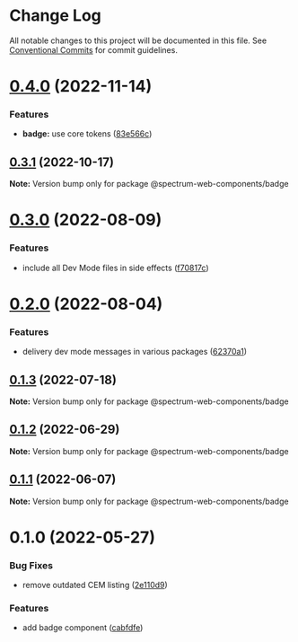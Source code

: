 # Change Log

All notable changes to this project will be documented in this file.
See [Conventional Commits](https://conventionalcommits.org) for commit guidelines.

# [0.4.0](https://github.com/adobe/spectrum-web-components/compare/@spectrum-web-components/badge@0.3.1...@spectrum-web-components/badge@0.4.0) (2022-11-14)

### Features

-   **badge:** use core tokens ([83e566c](https://github.com/adobe/spectrum-web-components/commit/83e566c6a80b01621770bbde0ee59dc3d7e7e173))

## [0.3.1](https://github.com/adobe/spectrum-web-components/compare/@spectrum-web-components/badge@0.3.0...@spectrum-web-components/badge@0.3.1) (2022-10-17)

**Note:** Version bump only for package @spectrum-web-components/badge

# [0.3.0](https://github.com/adobe/spectrum-web-components/compare/@spectrum-web-components/badge@0.2.0...@spectrum-web-components/badge@0.3.0) (2022-08-09)

### Features

-   include all Dev Mode files in side effects ([f70817c](https://github.com/adobe/spectrum-web-components/commit/f70817cc15db6dcf5cc1de2d82b4f7b0c80b1251))

# [0.2.0](https://github.com/adobe/spectrum-web-components/compare/@spectrum-web-components/badge@0.1.3...@spectrum-web-components/badge@0.2.0) (2022-08-04)

### Features

-   delivery dev mode messages in various packages ([62370a1](https://github.com/adobe/spectrum-web-components/commit/62370a19c77ab00e5b5702833bb1e40fb81e7d48))

## [0.1.3](https://github.com/adobe/spectrum-web-components/compare/@spectrum-web-components/badge@0.1.2...@spectrum-web-components/badge@0.1.3) (2022-07-18)

**Note:** Version bump only for package @spectrum-web-components/badge

## [0.1.2](https://github.com/adobe/spectrum-web-components/compare/@spectrum-web-components/badge@0.1.1...@spectrum-web-components/badge@0.1.2) (2022-06-29)

**Note:** Version bump only for package @spectrum-web-components/badge

## [0.1.1](https://github.com/adobe/spectrum-web-components/compare/@spectrum-web-components/badge@0.1.0...@spectrum-web-components/badge@0.1.1) (2022-06-07)

**Note:** Version bump only for package @spectrum-web-components/badge

# 0.1.0 (2022-05-27)

### Bug Fixes

-   remove outdated CEM listing ([2e110d9](https://github.com/adobe/spectrum-web-components/commit/2e110d9f63522efdf93cefc118d54fef4365e5b2))

### Features

-   add badge component ([cabfdfe](https://github.com/adobe/spectrum-web-components/commit/cabfdfe7b7eb00c3868ec26afab524cef1c2fcbd))

